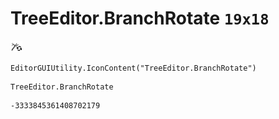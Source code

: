 # TreeEditor.BranchRotate `19x18`
<img src="/img/TreeEditor.BranchRotate.png" width=19 height=18>

``` CSharp
EditorGUIUtility.IconContent("TreeEditor.BranchRotate")
```
```
TreeEditor.BranchRotate
```
```
-3333845361408702179
```
